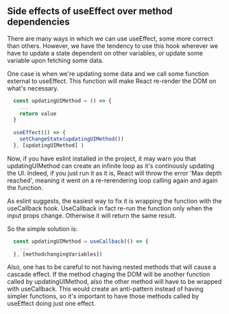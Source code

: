 ## Side effects of useEffect over method dependencies

There are many ways in which we can use useEffect, some more correct than others. However, we have the tendency to use this hook wherever we have to update a state dependent on other variables, or update some variable upon fetching some data. 

One case is when we're updating some data and we call some function external to useEffect. This function will make React re-render the DOM on what's necessary.

```js
  const updatingUIMethod = () => {
    ...
    return value
  }
  
  useEffect(() => {
    setChangeState(updatingUIMethod())
  }, [updatingUIMethod] )
```

Now, if you have eslint installed in the project, it may warn you that updatingUIMethod can create an infinite loop as it's continously updating the UI. Indeed, if you just run it as it is, React will throw the error 'Max depth reached', meaning it went on a re-rerendering loop calling again and again the function.

As eslint suggests, the easiest way to fix it is wrapping the function with the useCallback hook. UseCallback in fact re-run the function only when the input props change. Otherwise it will return the same result. 

So the simple solution is:
```js
  const updatingUIMethod = useCallback(() => {
    ...
  }, [methodchangingVariables])
```

Also, one has to be careful to not having nested methods that will cause a cascade effect. If the method chaging the DOM will be another function called by updatingUIMethod, also the other method will have to be wrapped with useCallback. This would create an anti-pattern instead of having simpler functions, so it's important to have those methods called by useEffect doing just one effect.
